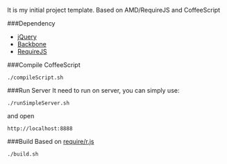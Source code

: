 It is my initial project template. Based on AMD/RequireJS and CoffeeScript                                                                                                           
                                                                                                                                                                                     
###Dependency                                                                                                                                                                        
* [jQuery](https://github.com/jquery/jquery)                                                                                                                                                                                                                                                              
* [Backbone](http://documentcloud.github.com/backbone)
* [RequireJS](http://requirejs.org)

###Compile CoffeeScript

    ./compileScript.sh

###Run Server
It need to run on server, you can simply use:

    ./runSimpleServer.sh

and open

    http://localhost:8888

###Build
Based on [require/r.js](http://requirejs.org/docs/optimization.html)

    ./build.sh